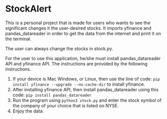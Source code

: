 # StockAlert

This is a personal project that is made for users who wants to see the significant changes it the user-desired stocks. It imports yfinance and pandas_datareader in order to get the data from the internet and print it on the terminal.

The user can always change the stocks in stock.py.

For the user to use this application, he/she must install pandas_datareader API and yfinance API. The instructions are provided by the following instructions.

1. If your device is Mac Windows, or Linux, then use the line of code: `pip install yfinance --upgrade --no-cache-dir` to install yfinance.
2. After installing yfinance API, then install pandas_datareader using this code: `pip install pandas_datareader`
3. Run the program using `python3 stock.py` and enter the stock symbol of the company of your choice that is listed on NYSE.
4. Enjoy the data.

